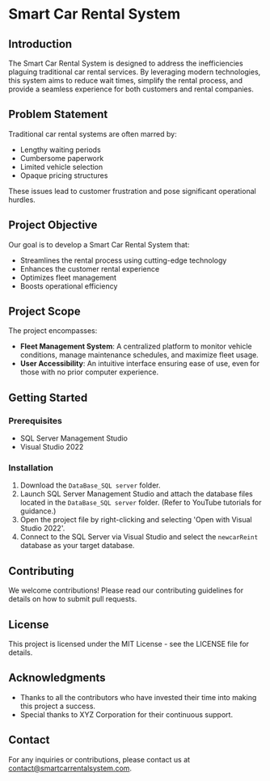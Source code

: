 # Smart Car Rental System

## Introduction
The Smart Car Rental System is designed to address the inefficiencies plaguing traditional car rental services. By leveraging modern technologies, this system aims to reduce wait times, simplify the rental process, and provide a seamless experience for both customers and rental companies.

## Problem Statement
Traditional car rental systems are often marred by:
- Lengthy waiting periods
- Cumbersome paperwork
- Limited vehicle selection
- Opaque pricing structures

These issues lead to customer frustration and pose significant operational hurdles.

## Project Objective
Our goal is to develop a Smart Car Rental System that:
- Streamlines the rental process using cutting-edge technology
- Enhances the customer rental experience
- Optimizes fleet management
- Boosts operational efficiency

## Project Scope
The project encompasses:
- **Fleet Management System**: A centralized platform to monitor vehicle conditions, manage maintenance schedules, and maximize fleet usage.
- **User Accessibility**: An intuitive interface ensuring ease of use, even for those with no prior computer experience.

## Getting Started

### Prerequisites
- SQL Server Management Studio
- Visual Studio 2022

### Installation
1. Download the `DataBase_SQL server` folder.
2. Launch SQL Server Management Studio and attach the database files located in the `DataBase_SQL server` folder. (Refer to YouTube tutorials for guidance.)
3. Open the project file by right-clicking and selecting 'Open with Visual Studio 2022'.
4. Connect to the SQL Server via Visual Studio and select the `newcarReint` database as your target database.

## Contributing
We welcome contributions! Please read our contributing guidelines for details on how to submit pull requests.

## License
This project is licensed under the MIT License - see the LICENSE file for details.

## Acknowledgments
- Thanks to all the contributors who have invested their time into making this project a success.
- Special thanks to XYZ Corporation for their continuous support.

## Contact
For any inquiries or contributions, please contact us at contact@smartcarrentalsystem.com.

